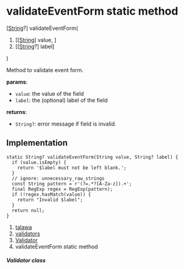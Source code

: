 
<div>

# validateEventForm static method

</div>


[[String](https://api.flutter.dev/flutter/dart-core/String-class.html)?]
validateEventForm(

1.  [[[String](https://api.flutter.dev/flutter/dart-core/String-class.md)]
    value, ]
2.  [[[String](https://api.flutter.dev/flutter/dart-core/String-class.html)?]
    label]

)



Method to validate event form.

**params**:

-   `value`: the value of the field
-   `label`: the (optional) label of the field

**returns**:

-   `String?`: error message if field is invalid.



## Implementation

``` language-dart
static String? validateEventForm(String value, String? label) {
  if (value.isEmpty) {
    return '$label must not be left blank.';
  }
  // ignore: unnecessary_raw_strings
  const String pattern = r'(?=.*?[A-Za-z]).+';
  final RegExp regex = RegExp(pattern);
  if (!regex.hasMatch(value)) {
    return "Invalid $label";
  }
  return null;
}
```







1.  [talawa](../../index.md)
2.  [validators](../../utils_validators/)
3.  [Validator](../../utils_validators/Validator-class.md)
4.  validateEventForm static method

##### Validator class







